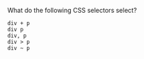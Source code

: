 What do the following CSS selectors select?

    div + p
    div p
    div, p
    div > p
    div ~ p

